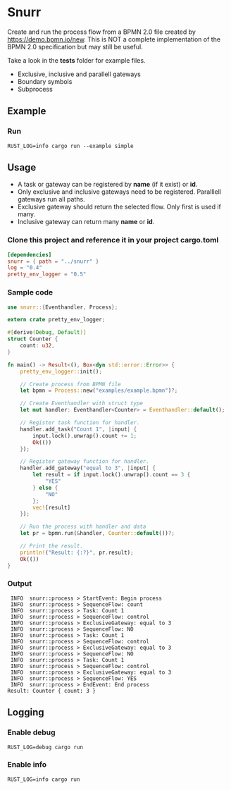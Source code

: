 # Snurr

Create and run the process flow from a BPMN 2.0 file created by https://demo.bpmn.io/new. This is NOT a complete implementation of the BPMN 2.0 specification but may still be useful.

Take a look in the **tests** folder for example files.

- Exclusive, inclusive and parallell gateways
- Boundary symbols
- Subprocess


## Example

### Run
```
RUST_LOG=info cargo run --example simple
```

## Usage

- A task or gateway can be registered by **name** (if it exist) or **id**. 
- Only exclusive and inclusive gateways need to be registered. Paralllell gateways run all paths.
- Exclusive gateway should return the selected flow. Only first is used if many.
- Inclusive gateway can return many **name** or **id**.

### Clone this project and reference it in your project cargo.toml
```toml
[dependencies]
snurr = { path = "../snurr" }
log = "0.4"
pretty_env_logger = "0.5"
```

### Sample code

```rust
use snurr::{Eventhandler, Process};

extern crate pretty_env_logger;

#[derive(Debug, Default)]
struct Counter {
    count: u32,
}

fn main() -> Result<(), Box<dyn std::error::Error>> {
    pretty_env_logger::init();

    // Create process from BPMN file
    let bpmn = Process::new("examples/example.bpmn")?;

    // Create Eventhandler with struct type
    let mut handler: Eventhandler<Counter> = Eventhandler::default();

    // Register task function for handler.
    handler.add_task("Count 1", |input| {
        input.lock().unwrap().count += 1;
        Ok(())
    });

    // Register gateway function for handler.
    handler.add_gateway("equal to 3", |input| {
        let result = if input.lock().unwrap().count == 3 {
            "YES"
        } else {
            "NO"
        };
        vec![result]
    });

    // Run the process with handler and data
    let pr = bpmn.run(&handler, Counter::default())?;

    // Print the result.
    println!("Result: {:?}", pr.result);
    Ok(())
}
```

### Output
```
 INFO  snurr::process > StartEvent: Begin process
 INFO  snurr::process > SequenceFlow: count
 INFO  snurr::process > Task: Count 1
 INFO  snurr::process > SequenceFlow: control
 INFO  snurr::process > ExclusiveGateway: equal to 3
 INFO  snurr::process > SequenceFlow: NO
 INFO  snurr::process > Task: Count 1
 INFO  snurr::process > SequenceFlow: control
 INFO  snurr::process > ExclusiveGateway: equal to 3
 INFO  snurr::process > SequenceFlow: NO
 INFO  snurr::process > Task: Count 1
 INFO  snurr::process > SequenceFlow: control
 INFO  snurr::process > ExclusiveGateway: equal to 3
 INFO  snurr::process > SequenceFlow: YES
 INFO  snurr::process > EndEvent: End process
Result: Counter { count: 3 }
```

## Logging

### Enable debug 
```
RUST_LOG=debug cargo run
```

### Enable info
```
RUST_LOG=info cargo run
```
